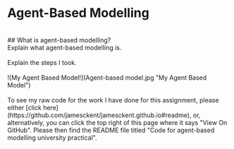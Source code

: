 # Agent-Based Modelling
<br>
## What is agent-based modelling?
<br>
Explain what agent-based modelling is.
<br>
<br>
Explain the steps I took.
<br>
<br>
![My Agent Based Model!](Agent-based model.jpg "My Agent Based Model")
<br>
<br>
To see my raw code for the work I have done for this assignment, please either [click here](https://github.com/jamesckent/jamesckent.github.io#readme), or, alternatively, you can click the top right of this page where it says "View On GitHub". Please then find the README file titled "Code for agent-based modelling university practical".